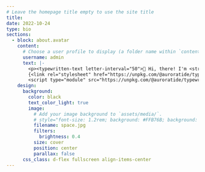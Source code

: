 ```yaml
---
# Leave the homepage title empty to use the site title
title:
date: 2022-10-24
type: bio
sections:
  - block: about.avatar
    content:
      # Choose a user profile to display (a folder name within `content/authors/`)
      username: admin
      text: |-
        <p><typewritten-text letter-interval="50">👋 Hi, there! I'm <strong>Chris</strong>, a third year PhD student @ the University of Florida. I'm researching virtual humans and machine learning with Dr. Benjamin Lok.</typewritten-text></p>
        {<link rel="stylesheet" href="https://unpkg.com/@auroratide/typewritten-text/lib/style.css" />
        <script type="module" src="https://unpkg.com/@auroratide/typewritten-text/lib/define.js"></script>}
    design:
      background:
        color: black
        text_color_light: true
        image:
          # Add your image background to `assets/media/`.
          # style="font-size: 1.2rem; background: #FFB76B; background: linear-gradient(to right, #FFB76B 0%, #FFA73D 30%, #FF7C00 60%, #FF7F04 100%); -webkit-background-clip: text; -webkit-text-fill-color: transparent;"
          filename: space.jpg
          filters:
            brightness: 0.4
          size: cover
          position: center
          parallax: false
      css_class: d-flex fullscreen align-items-center
---
```

